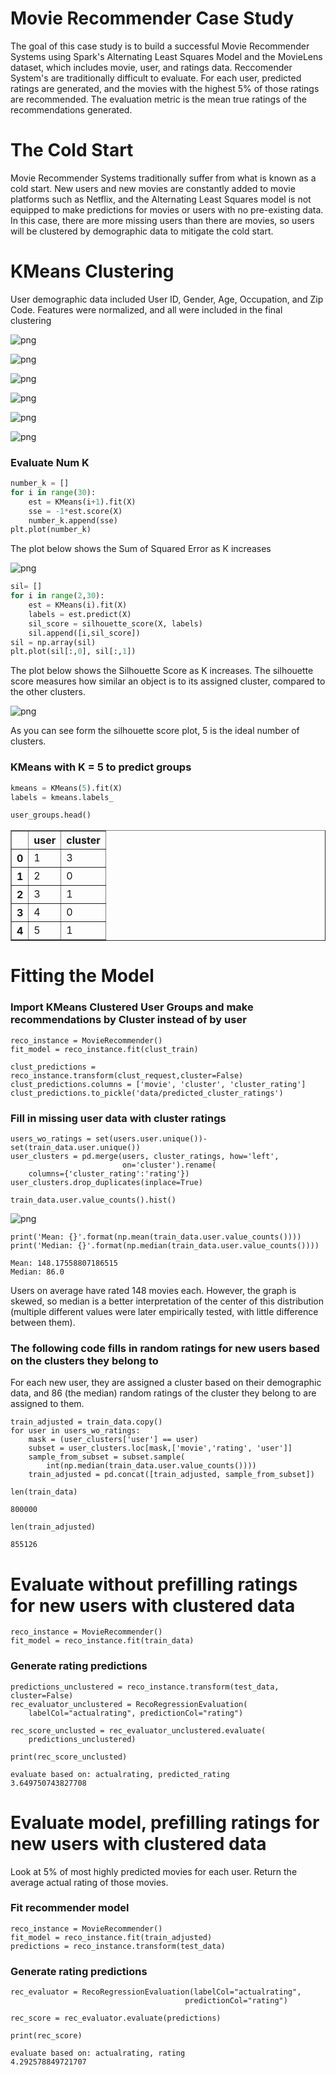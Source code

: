 # Movie Recommender Case Study

The goal of this case study is to build a successful Movie Recommender Systems using Spark's Alternating Least Squares Model and the MovieLens dataset, which includes movie, user, and ratings data. Reccomender System's are traditionally difficult to evaluate. For each user, predicted ratings are generated, and the movies with the highest 5% of those ratings are recommended. The evaluation metric is the mean true ratings of the recommendations generated.


# The Cold Start
Movie Recommender Systems traditionally suffer from what is known as a cold start. New users and new movies are constantly added to movie platforms such as Netflix, and the Alternating Least Squares model is not equipped to make predictions for movies or users with no pre-existing data. In this case, there are more missing users than there are movies, so users will be clustered by demographic data to mitigate the cold start. 


# KMeans Clustering
User demographic data included User ID, Gender, Age, Occupation, and Zip Code. Features were normalized, and all were included in the final clustering

![png](readme_files/cluster_users_7_1.png)

![png](readme_files/cluster_users_7_2.png)

![png](readme_files/cluster_users_7_3.png)

![png](readme_files/cluster_users_7_4.png)

![png](readme_files/cluster_users_7_5.png)

![png](readme_files/cluster_users_7_6.png)


### Evaluate Num K


```python
number_k = []
for i in range(30):
    est = KMeans(i+1).fit(X)
    sse = -1*est.score(X)
    number_k.append(sse)
plt.plot(number_k)
```

The plot below shows the Sum of Squared Error as K increases

![png](readme_files/cluster_users_9_1.png)



```python
sil= []
for i in range(2,30):
    est = KMeans(i).fit(X)
    labels = est.predict(X)
    sil_score = silhouette_score(X, labels)
    sil.append([i,sil_score])
sil = np.array(sil)
plt.plot(sil[:,0], sil[:,1])
```

The plot below shows the Silhouette Score as K increases. The silhouette score measures how similar an object is to its assigned cluster, compared to the other clusters.

![png](readme_files/cluster_users_10_1.png)

As you can see form the silhouette score plot, 5 is the ideal number of clusters.

### KMeans with K = 5 to predict groups

```python
kmeans = KMeans(5).fit(X)
labels = kmeans.labels_
```

```python
user_groups.head()
```
<table border="1" class="dataframe">
  <thead>
    <tr style="text-align: right;">
      <th></th>
      <th>user</th>
      <th>cluster</th>
    </tr>
  </thead>
  <tbody>
    <tr>
      <th>0</th>
      <td>1</td>
      <td>3</td>
    </tr>
    <tr>
      <th>1</th>
      <td>2</td>
      <td>0</td>
    </tr>
    <tr>
      <th>2</th>
      <td>3</td>
      <td>1</td>
    </tr>
    <tr>
      <th>3</th>
      <td>4</td>
      <td>0</td>
    </tr>
    <tr>
      <th>4</th>
      <td>5</td>
      <td>1</td>
    </tr>
  </tbody>
</table>
</div>



# Fitting the Model


### Import KMeans Clustered User Groups and make recommendations by Cluster instead of by user


```
reco_instance = MovieRecommender()
fit_model = reco_instance.fit(clust_train)
```


```
clust_predictions = reco_instance.transform(clust_request,cluster=False)
clust_predictions.columns = ['movie', 'cluster', 'cluster_rating']
clust_predictions.to_pickle('data/predicted_cluster_ratings')
```


### Fill in missing user data with cluster ratings


```
users_wo_ratings = set(users.user.unique())-set(train_data.user.unique())
user_clusters = pd.merge(users, cluster_ratings, how='left', 
                         on='cluster').rename(
    columns={'cluster_rating':'rating'})
user_clusters.drop_duplicates(inplace=True)
```


```
train_data.user.value_counts().hist()
```








![png](readme_files/ALS_Model_24_1.png)



```
print('Mean: {}'.format(np.mean(train_data.user.value_counts())))
print('Median: {}'.format(np.median(train_data.user.value_counts())))
```

    Mean: 148.17558807186515
    Median: 86.0


Users on average have rated 148 movies each. However, the graph is skewed, so median is a better interpretation of the center of this distribution (multiple different values were later empirically tested, with little difference between them). 

### The following code fills in random ratings for new users based on the clusters they belong to

For each new user, they are assigned a cluster based on their demographic data, and 86 (the median) random ratings of the cluster they belong to are assigned to them. 


```
train_adjusted = train_data.copy()
for user in users_wo_ratings:
    mask = (user_clusters['user'] == user)
    subset = user_clusters.loc[mask,['movie','rating', 'user']]
    sample_from_subset = subset.sample(
        int(np.median(train_data.user.value_counts())))
    train_adjusted = pd.concat([train_adjusted, sample_from_subset])

```



```
len(train_data)
```




    800000




```
len(train_adjusted)
```




    855126



# Evaluate without prefilling ratings for new users with clustered data


```
reco_instance = MovieRecommender()
fit_model = reco_instance.fit(train_data)
```

### Generate rating predictions


```
predictions_unclustered = reco_instance.transform(test_data, cluster=False)
rec_evaluator_unclustered = RecoRegressionEvaluation(
    labelCol="actualrating", predictionCol="rating")

rec_score_unclusted = rec_evaluator_unclustered.evaluate(
    predictions_unclustered)

print(rec_score_unclusted)
```

    evaluate based on: actualrating, predicted_rating
    3.649750743827708


# Evaluate model, prefilling ratings for new users with clustered data

Look at 5% of most highly predicted movies for each user.
Return the average actual rating of those movies.

### Fit recommender model


```
reco_instance = MovieRecommender()
fit_model = reco_instance.fit(train_adjusted)
predictions = reco_instance.transform(test_data)
```

### Generate rating predictions


```
rec_evaluator = RecoRegressionEvaluation(labelCol="actualrating",
                                       predictionCol="rating")

rec_score = rec_evaluator.evaluate(predictions)

print(rec_score)
```

    evaluate based on: actualrating, rating
    4.292578849721707


